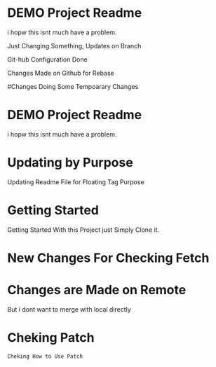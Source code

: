 # DEMO Project Readme

i hopw this isnt much have a problem.

Just Changing Something, Updates on Branch

Git-hub Configuration Done

Changes Made on Github for Rebase

#Changes
Doing Some Tempoarary Changes
# DEMO Project Readme

i hopw this isnt much have a problem.

# Updating by Purpose

Updating Readme File for Floating Tag Purpose

# Getting Started

Getting Started With this Project just Simply Clone it.

# New Changes For Checking Fetch


# Changes are Made on Remote

But i dont want to merge with local directly

# Cheking Patch

    Cheking How to Use Patch

